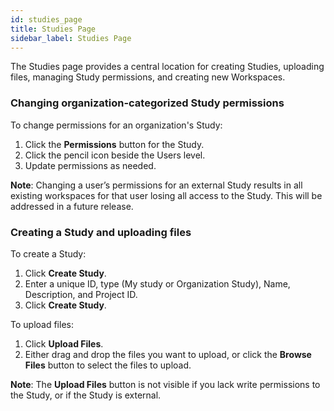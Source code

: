 ```yaml
---
id: studies_page
title: Studies Page
sidebar_label: Studies Page
---
```


The Studies page provides a central location for creating Studies, uploading files, managing Study permissions, and creating new Workspaces.

### Changing organization-categorized Study permissions
To change permissions for an organization's Study:

1.	Click the **Permissions** button for the Study.
2.	Click the pencil icon beside the Users level.
3.	Update permissions as needed.

**Note**: Changing a user’s permissions for an external Study results in all existing workspaces for that user losing all access to the Study. This will be addressed in a future release.

### Creating a Study and uploading files
To create a Study:

1.	Click **Create Study**.
2.	Enter a unique ID, type (My study or Organization Study), Name, Description, and Project ID.
3.	Click **Create Study**.

To upload files:

1.	Click **Upload Files**.
2.	Either drag and drop the files you want to upload, or click the **Browse Files** button to select the files to upload.

**Note**: The **Upload Files** button is not visible if you lack write permissions to the Study, or if the Study is external.